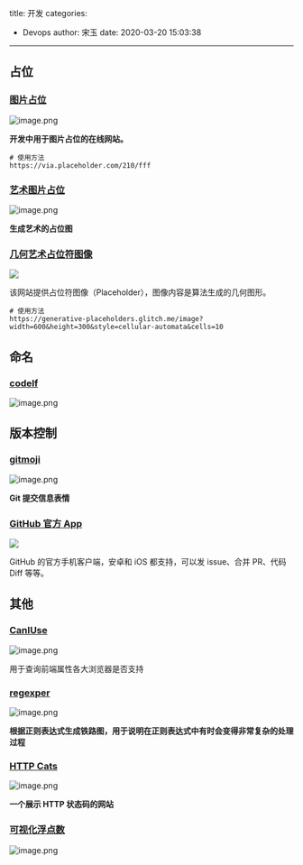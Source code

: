 title: 开发
categories:
 - Devops
author: 宋玉
date: 2020-03-20 15:03:38
---

## 占位

### [图片占位](https://placeholder.com/)
![image.png](https://cdn.nlark.com/yuque/0/2020/png/394169/1582603742579-c7250ec2-08d4-4440-9f80-e00cd7f04752.png#align=left&display=inline&height=747&name=image.png&originHeight=1494&originWidth=2878&size=350121&status=done&style=none&width=1439)

**开发中用于图片占位的在线网站。**

```
# 使用方法
https://via.placeholder.com/210/fff
```


### [艺术图片占位](https://generative-placeholders.glitch.me/)
![image.png](https://cdn.nlark.com/yuque/0/2020/png/394169/1582603521979-b5c2d34f-bdc9-4538-8e82-b850dc5e922a.png#align=left&display=inline&height=765&name=image.png&originHeight=1530&originWidth=2864&size=282785&status=done&style=none&width=1432)

**生成艺术的占位图**

### [几何艺术占位符图像](https://generative-placeholders.glitch.me/)
![](https://cdn.nlark.com/yuque/0/2020/jpeg/394169/1584685906460-9cf8bf7d-3b7f-496d-b66a-c83dd9053b2b.jpeg#align=left&display=inline&height=300&originHeight=300&originWidth=600&size=0&status=done&style=none&width=600)

该网站提供占位符图像（Placeholder），图像内容是算法生成的几何图形。

```
# 使用方法
https://generative-placeholders.glitch.me/image?width=600&height=300&style=cellular-automata&cells=10
```

## 命名

### [codelf](https://unbug.github.io/codelf/)
![image.png](https://cdn.nlark.com/yuque/0/2020/png/394169/1584687720627-5d238c53-5d3a-40b5-a721-0903a011ead2.png#align=left&display=inline&height=762&name=image.png&originHeight=1524&originWidth=2880&size=445819&status=done&style=none&width=1440)


## 版本控制

### [gitmoji](https://gitmoji.carloscuesta.me/)
![image.png](https://cdn.nlark.com/yuque/0/2020/png/394169/1582693695541-03e21485-4c39-44dd-8649-91f971107c64.png#align=left&display=inline&height=763&name=image.png&originHeight=1526&originWidth=2868&size=313290&status=done&style=none&width=1434)

**Git 提交信息表情**

### [GitHub 官方 App](https://github.blog/2020-03-17-github-for-mobile-is-now-available/)
![](https://cdn.nlark.com/yuque/0/2020/jpeg/394169/1584685608513-154f0beb-ff3c-4c82-863b-c21035ba8662.jpeg#align=left&display=inline&height=424&originHeight=424&originWidth=800&size=0&status=done&style=none&width=800)

GitHub 的官方手机客户端，安卓和 iOS 都支持，可以发 issue、合并 PR、代码 Diff 等等。

## 其他

### [CanIUse](https://www.caniuse.com/)
![image.png](https://cdn.nlark.com/yuque/0/2020/png/394169/1582637705990-98fe8ea4-c7c6-4af4-8fe2-e0f8815134c9.png#align=left&display=inline&height=762&name=image.png&originHeight=1524&originWidth=2872&size=631062&status=done&style=none&width=1436)

用于查询前端属性各大浏览器是否支持

### [regexper](https://regexper.com/)
![image.png](https://cdn.nlark.com/yuque/0/2020/png/394169/1582638567609-d8a37218-eec8-4806-abba-ef1d66bf58f8.png#align=left&display=inline&height=764&name=image.png&originHeight=1528&originWidth=2874&size=177197&status=done&style=none&width=1437)

**根据正则表达式生成铁路图，用于说明在正则表达式中有时会变得非常复杂的处理过程**

### [HTTP Cats](https://http.cat/)
![image.png](https://cdn.nlark.com/yuque/0/2020/png/394169/1582682413230-c2494a93-29d8-4c84-b8c3-5f4cbdab2108.png#align=left&display=inline&height=763&name=image.png&originHeight=1526&originWidth=2874&size=3011180&status=done&style=none&width=1437)

**一个展示 HTTP 状态码的网站**

### [可视化浮点数](http://evanw.github.io/float-toy/)
![image.png](https://cdn.nlark.com/yuque/0/2020/png/394169/1584076762984-77e5efa8-e5e0-48e3-aa3f-f3610d73745b.png#align=left&display=inline&height=763&name=image.png&originHeight=1526&originWidth=2880&size=255642&status=done&style=none&width=1440)
